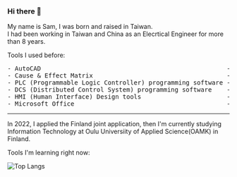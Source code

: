 ### Hi there 👋

My name is Sam, I was born and raised in Taiwan.<br>
I had been working in Taiwan and China as an Elecrtical Engineer for more than 8 years.

Tools I used before:

<pre>
- AutoCAD                                                  -> Hardware drawing layout.
- Cause & Effect Matrix                                    -> Reference of Engineering control logic
- PLC (Programmable Logic Controller) programming software -> Programming tools based on IEC 61131-3
- DCS (Distributed Control System) programming software    -> Programming tools based on IEC 61131-3
- HMI (Human Interface) Design tools                       -> Programming tools based on JavaScript and VBScript
- Microsoft Office                                         -> For Specificaton and project planning
</pre>

---

In 2022, I applied the Finland joint application, then I'm currently studying Information Technology at Oulu Universiity of Applied Science(OAMK) in Finland.

Tools I'm learning right now:<br>

![Top Langs](https://github-readme-stats-six-iota-62.vercel.app/api/top-langs/?username=fuzzykala&layout=compact&theme=github_dark)

<!--

[![Sam's GitHub stats](https://github-readme-stats.vercel.app/api?username=FuzzyKala&theme=github_dark)](https://github.com/anuraghazra/github-readme-stats)

**FuzzyKala/FuzzyKala** is a ✨ _special_ ✨ repository because its `README.md` (this file) appears on your GitHub profile.

Here are some ideas to get you started:

- 🔭 I’m currently working on ...
- 🌱 I’m currently learning ...
- 👯 I’m looking to collaborate on ...
- 🤔 I’m looking for help with ...
- 💬 Ask me about ...
- 📫 How to reach me: ...
- 😄 Pronouns: ...
- ⚡ Fun fact: ...
-->
